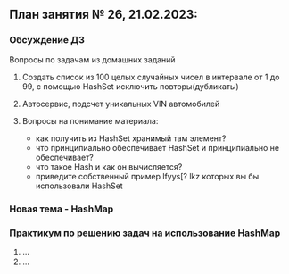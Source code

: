 ## План занятия № 26, 21.02.2023:

### Обсуждение ДЗ
Вопросы по задачам из домашних заданий
1. Cоздать список из 100 целых случайных чисел в интервале от 1 до 99, 
с помощью HashSet исключить повторы(дубликаты)

2. Автосервис, подсчет уникальных VIN автомобилей
 
3. Вопросы на понимание материала:
    - как получить из HashSet хранимый там элемент?
    - что принципиально обеспечивает HashSet и принципиально не обеспечивает?
    - что такое Hash и как он вычисляется?
    - приведите собственный пример lfyys[? lkz которых вы бы использовали HashSet

### Новая тема - HashMap

### Практикум по решению задач на использование HashMap
1. ...
2. ...